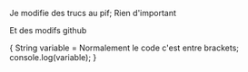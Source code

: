 Je modifie des trucs au pif;
Rien d'important

Et des modifs github

{
    String variable = Normalement le code c'est entre brackets;
    console.log(variable);
}